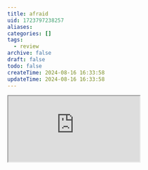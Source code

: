 ```yaml
---
title: afraid
uid: 1723797238257
aliases:
categories: []
tags:
  - review
archive: false
draft: false
todo: false
createTime: 2024-08-16 16:33:58
updateTime: 2024-08-16 16:33:58
---
```


<iframe
  class="iframe_full"
  src="https://dict.youdao.com/result?word=afraid&lang=en"
>
</iframe>
